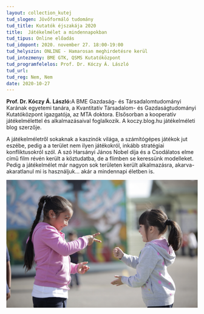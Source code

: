 ```yaml
---
layout: collection_kutej
tud_slogen: Jövőformáló tudomány
tud_title: Kutatók éjszakája 2020
title:  Játékelmélet a mindennapokban
tud_tipus: Online előadás
tud_idopont: 2020. november 27. 18:00-19:00
tud_helyszin: ONLINE - Hamarosan meghirdetésre kerül
tud_intezmeny: BME GTK, QSMS Kutatóközpont
tud_programfelelos: Prof. Dr. Kóczy Á. László
tud_url:
tud_reg: Nem, Nem
date: 2020-10-27
---
```

<b>Prof. Dr. Kóczy Á. László:</b>A BME Gazdaság- és Társadalomtudományi Karának egyetemi tanára, a Kvantitatív Társadalom- és Gazdaságtudományi Kutatóközpont igazgatója, az MTA doktora. Elsősorban a kooperatív játékelmélettel és alkalmazásaival foglalkozik. A koczy.blog.hu játékelméleti blog szerzője.


A játékelméletről sokaknak a kaszinók világa, 
a számítógépes játékok jut eszébe, pedig a a terület nem ilyen játékokról, inkább stratégiai konfliktusokról szól.  A szó Harsányi János Nobel díja és a Csodálatos elme című film révén került a köztudatba, de a flimben se keressünk modelleket. Pedig a játékelmélet már nagyon sok területen került alkalmazásra, akarva-akaratlanul mi is használjuk... akár a mindennapi életben is.



<img src="images/rock-paper-scisors.jpg" max-width="500" class="center"> 

